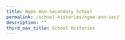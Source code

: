 ```yaml
---
title: Ngee Ann Secondary School
permalink: /school-histories/ngee-ann-sec/
description: ""
third_nav_title: School Histories
---
```

